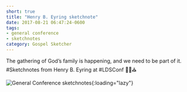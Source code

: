 ```yaml
---
short: true
title: "Henry B. Eyring sketchnote"
date: 2017-08-21 06:47:24-0600
tags:
- general conference
- sketchnotes
category: Gospel Sketcher
---
```


The gathering of God’s family is happening, and we need to be part of it. #Sketchnotes from Henry B. Eyring at #LDSConf ✍🏼⛪️

![General Conference sketchnotes](https://media.bennorris.org/images/gospelsketcher/general-conference/apr-2017/general-conference-eyring-sketchnote.jpg){:loading="lazy"}
